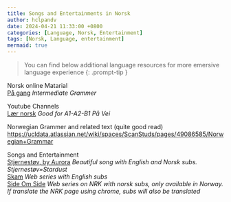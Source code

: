 ```yaml
---
title: Songs and Entertainments in Norsk 
author: hclpandv
date: 2024-04-21 11:33:00 +0800
categories: [Language, Norsk, Entertainment]
tags: [Norsk, Language, entertainment]
mermaid: true
---
```


> You can find below additional language resources for more emersive language experience 
{: .prompt-tip }

Norsk online Matarial  
[På gang](https://paagang.com/) *Intermediate Grammer*

Youtube Channels  
[Lær norsk](https://www.youtube.com/@learn-norwegian-truong/playlists) *Good for A1-A2-B1 På Vei*  

Norwegian Grammer and related text (quite good read)    
https://ucldata.atlassian.net/wiki/spaces/ScanStuds/pages/49086585/Norwegian+Grammar

Songs and Entertainment  
[Stjernestøv, by Aurora](https://www.youtube.com/watch?v=3lFkDc6dFoY) *Beautiful song with English and Norsk subs. Stjernestøv=Stardust*  
[Skam](https://www.dailymotion.com/video/x54m3h7 ) *Web series with English subs*  
[Side Om Side](https://tv.nrk.no/serie/side-om-side/sesong/1) *Web series on NRK with norsk subs, only available in Norway. If translate the NRK page using chrome, subs will also be translated*   

